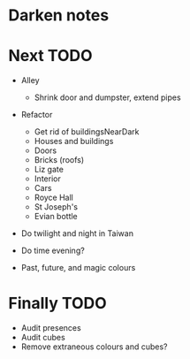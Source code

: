 # Darken notes

# Next TODO
* Alley
    * Shrink door and dumpster, extend pipes

* Refactor
    * Get rid of buildingsNearDark
    * Houses and buildings
    * Doors
    * Bricks (roofs)
    * Liz gate
    * Interior
    * Cars
    * Royce Hall
    * St Joseph's
    * Evian bottle

* Do twilight and night in Taiwan
* Do time evening?
* Past, future, and magic colours

# Finally TODO
* Audit presences
* Audit cubes
* Remove extraneous colours and cubes?